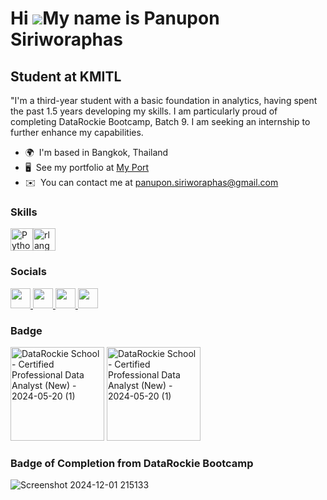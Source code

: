 Hi ![](https://user-images.githubusercontent.com/18350557/176309783-0785949b-9127-417c-8b55-ab5a4333674e.gif)My name is Panupon Siriworaphas
============================================================================================================================================

Student at KMITL
----------------

"I'm a third-year student with a basic foundation in analytics, having spent the past 1.5 years developing my skills. I am particularly proud of completing DataRockie Bootcamp, Batch 9. I am seeking an internship to further enhance my capabilities.

* 🌍  I'm based in Bangkok, Thailand
* 🖥️  See my portfolio at [My Port](https://drive.google.com/file/d/1w5XbVxIq7eTDGUG9otbSytgnZJtr2X75/view?usp=sharing)
* ✉️  You can contact me at [panupon.siriworaphas@gmail.com](mailto:panupon.siriworaphas@gmail.com)

### Skills


<p align="left">
<a href="https://www.python.org/" target="_blank" rel="noreferrer"><img src="https://raw.githubusercontent.com/danielcranney/readme-generator/main/public/icons/skills/python-colored.svg" width="36" height="36" alt="Python" /></a><a href="https://www.r-project.org/" target="_blank" rel="noreferrer"><img src="https://raw.githubusercontent.com/danielcranney/readme-generator/main/public/icons/skills/rlang-colored.svg" width="36" height="36" alt="rlang" /></a><a href="https://code.visualstudio.com/" target="_blank" rel="noreferrer"></a>
</p>


### Socials

<p align="left"> <a href="https://www.facebook.com/DVKSam/" target="_blank" rel="noreferrer"> <picture> <source media="(prefers-color-scheme: dark)" srcset="https://raw.githubusercontent.com/danielcranney/readme-generator/main/public/icons/socials/facebook-dark.svg" /> <source media="(prefers-color-scheme: light)" srcset="https://raw.githubusercontent.com/danielcranney/readme-generator/main/public/icons/socials/facebook.svg" /> <img src="https://raw.githubusercontent.com/danielcranney/readme-generator/main/public/icons/socials/facebook.svg" width="32" height="32" /> </picture> </a> <a href="https://www.github.com/TZanarkand" target="_blank" rel="noreferrer"> <picture> <source media="(prefers-color-scheme: dark)" srcset="https://raw.githubusercontent.com/danielcranney/readme-generator/main/public/icons/socials/github-dark.svg" /> <source media="(prefers-color-scheme: light)" srcset="https://raw.githubusercontent.com/danielcranney/readme-generator/main/public/icons/socials/github.svg" /> <img src="https://raw.githubusercontent.com/danielcranney/readme-generator/main/public/icons/socials/github.svg" width="32" height="32" /> </picture> </a> <a href="http://www.instagram.com/rwby_sam.eos/" target="_blank" rel="noreferrer"> <picture> <source media="(prefers-color-scheme: dark)" srcset="https://raw.githubusercontent.com/danielcranney/readme-generator/main/public/icons/socials/instagram-dark.svg" /> <source media="(prefers-color-scheme: light)" srcset="https://raw.githubusercontent.com/danielcranney/readme-generator/main/public/icons/socials/instagram.svg" /> <img src="https://raw.githubusercontent.com/danielcranney/readme-generator/main/public/icons/socials/instagram.svg" width="32" height="32" /> </picture> </a> <a href="https://www.linkedin.com/in/panupon-siriworaphas-083631278/?trk=opento_sprofile_goalscard" target="_blank" rel="noreferrer"> <picture> <source media="(prefers-color-scheme: dark)" srcset="https://raw.githubusercontent.com/danielcranney/readme-generator/main/public/icons/socials/linkedin-dark.svg" /> <source media="(prefers-color-scheme: light)" srcset="https://raw.githubusercontent.com/danielcranney/readme-generator/main/public/icons/socials/linkedin.svg" /> <img src="https://raw.githubusercontent.com/danielcranney/readme-generator/main/public/icons/socials/linkedin.svg" width="32" height="32" /> </picture> </a></p>

### Badge 
<img src="https://github.com/user-attachments/assets/ba3f35ea-6695-432e-ba60-d3ae8130778a" width="150" height="150" alt="DataRockie School - Certified Professional Data Analyst (New) - 2024-05-20 (1)">

<img src="https://github.com/user-attachments/assets/4555a936-6199-43a6-a439-e6c96712384b" width="150" height="150" alt="DataRockie School - Certified Professional Data Analyst (New) - 2024-05-20 (1)">

### Badge of Completion from DataRockie Bootcamp 
![Screenshot 2024-12-01 215133](https://github.com/user-attachments/assets/b1cdf85d-d5a9-47c3-92bd-be9eb7bcda77)
